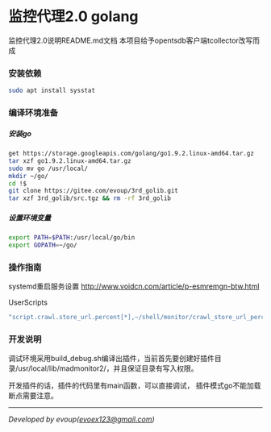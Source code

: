 监控代理2.0 golang
=======

监控代理2.0说明README.md文档
本项目给予opentsdb客户端tcollector改写而成

### 安装依赖
```bash
sudo apt install sysstat
```



### 编译环境准备

##### 安装go
```bash
get https://storage.googleapis.com/golang/go1.9.2.linux-amd64.tar.gz
tar xzf go1.9.2.linux-amd64.tar.gz
sudo mv go /usr/local/
mkdir ~/go/
cd !$
git clone https://gitee.com/evoup/3rd_golib.git
tar xzf 3rd_golib/src.tgz && rm -rf 3rd_golib
```

##### 设置环境变量
```bash
export PATH=$PATH:/usr/local/go/bin
export GOPATH=~/go/
```



### 操作指南

systemd重启服务设置
http://www.voidcn.com/article/p-esmremgn-btw.html

UserScripts
```bash
"script.crawl.store_url.percent[*],~/shell/monitor/crawl_store_url_percent.sh $1"
```

### 开发说明

调试环境采用build_debug.sh编译出插件，当前首先要创建好插件目录/usr/local/lib/madmonitor2/，并且保证目录有写入权限。

开发插件的话，插件的代码里有main函数，可以直接调试， 插件模式go不能加载断点需要注意。

* * *
*Developed by evoup(evoex123@gmail.com)*


